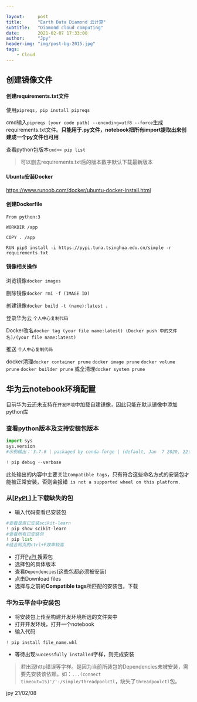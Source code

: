 ```yaml
---

layout:     post
title:      "Earth Data Diamond 云计算"
subtitle:   "Diamond cloud computing"
date:       2021-02-07 17:33:00
author:     "Jpy"
header-img: "img/post-bg-2015.jpg"
tags:
    - Cloud
---
```


## 创建镜像文件

#### 创建requirements.txt文件

使用`pipreqs`，`pip install pipreqs`

cmd输入`pipreqs (your code path) --encoding=utf8 --force`生成requirements.txt文件。**只能用于.py文件，notebook把所有import提取出来创建成一个py文件也可用**

查看python包版本`cmd>> pip list`

> 可以删去requirements.txt后的版本数字默认下载最新版本

#### Ubuntu安装Docker

https://www.runoob.com/docker/ubuntu-docker-install.html

#### 创建Dockerfile

```
From python:3

WORKDIR /app

COPY . /app

RUN pip3 install -i https://pypi.tuna.tsinghua.edu.cn/simple -r requirements.txt
```

#### 镜像相关操作

浏览镜像`docker images`

删除镜像`docker rmi -f (IMAGE ID)`

创建镜像`docker build -t (name):latest .`

登录华为云 `个人中心复制代码`

Docker改名`docker tag (your file name:latest) (Docker push 中的文件名)/(your file name:latest)  `

推送 `个人中心复制代码`

docker清理`docker container prune` `docker image prune` `docker volume prune` `docker builder prune` 或全清理`docker system prune`

## 华为云notebook环境配置

目前华为云还未支持在`开发环境`中加载自建镜像，因此只能在默认镜像中添加python库

### 查看python版本及支持安装包版本

```python
import sys
sys.version
#示例输出：'3.7.6 | packaged by conda-forge | (default, Jan  7 2020, 22:33:48) \n[GCC 7.3.0]'
```

```python
! pip debug --verbose
```

此处输出的内容中主要关注`Compatible tags`，只有符合这些命名方式的安装包才能被正常安装，否则会报错` is not a supported wheel on this platform.`

### 从[[PyPI ](https://pypi.org/)]上下载缺失的包

* 输入代码查看已安装包

```python
#查看是否已安装scikit-learn
! pip show scikit-learn
#查看所有已安装包
! pip list
#结合网页的ctrl+F效率较高
```

* 打开[PyPI ](https://pypi.org/)搜索包
* 选择包的具体版本
* 查看`Dependencies`(这些包都必须被安装)
* 点击Download files
* 选择与之前的**Compatible tags**所匹配的安装包，下载

### 华为云平台中安装包

* 将安装包上传至构建开发环境所选的文件夹中
* 打开开发环境，打开一个notebook
* 输入代码

```python
! pip install file_name.whl
```

* 等待出现`Successfully installed`字样，则完成安装

> 若出现http错误等字样。是因为当前所装包的Dependencies未被安装，需要先安装该依赖。如：`...(connect timeout=15)'/':/simple/threadpoolctl`，缺失了`threadpoolctl`包。

jpy 21/02/08

